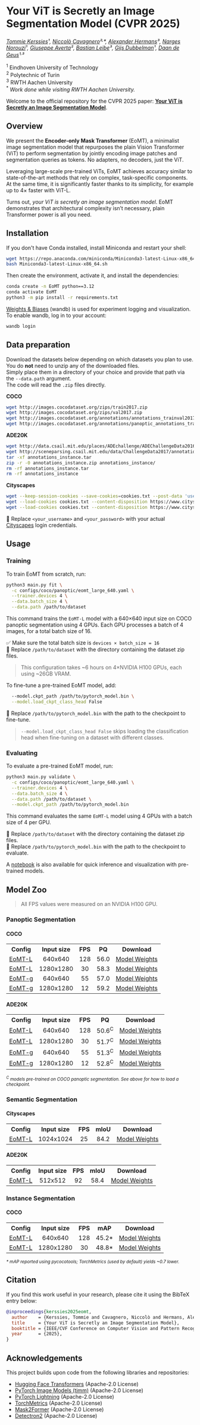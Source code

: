 # Your ViT is Secretly an Image Segmentation Model (CVPR 2025)

*[Tommie Kerssies](https://tommiekerssies.com)¹, [Niccolò Cavagnero](https://scholar.google.com/citations?user=Pr4XHRAAAAAJ)²<sup>,</sup>\*, [Alexander Hermans](https://scholar.google.de/citations?user=V0iMeYsAAAAJ)³, [Narges Norouzi](https://scholar.google.com/citations?user=q7sm490AAAAJ)¹, [Giuseppe Averta](https://www.giuseppeaverta.me/)², [Bastian Leibe](https://scholar.google.com/citations?user=ZcULDB0AAAAJ)³, [Gijs Dubbelman](https://scholar.google.nl/citations?user=wy57br8AAAAJ)¹, [Daan de Geus](https://ddegeus.github.io)¹<sup>,</sup>³*

<sup>1</sup> Eindhoven University of Technology  
<sup>2</sup> Polytechnic of Turin  
<sup>3</sup> RWTH Aachen University  
<sup>\*</sup> _Work done while visiting RWTH Aachen University._

Welcome to the official repository for the CVPR 2025 paper: [**Your ViT is Secretly an Image Segmentation Model**](https://arxiv.org/abs/2503.19108).

## Overview

We present the **Encoder-only Mask Transformer** (EoMT), a minimalist image segmentation model that repurposes the plain Vision Transformer (ViT) to perform segmentation by jointly encoding image patches and segmentation queries as tokens. No adapters, no decoders, just the ViT.

Leveraging large-scale pre-trained ViTs, EoMT achieves accuracy similar to state-of-the-art methods that rely on complex, task-specific components. At the same time, it is significantly faster thanks to its simplicity, for example up to 4× faster with ViT-L.  

Turns out, *your ViT is secretly an image segmentation model*. EoMT demonstrates that architectural complexity isn’t necessary, plain Transformer power is all you need.

## Installation

If you don't have Conda installed, install Miniconda and restart your shell:

```bash
wget https://repo.anaconda.com/miniconda/Miniconda3-latest-Linux-x86_64.sh
bash Miniconda3-latest-Linux-x86_64.sh
```

Then create the environment, activate it, and install the dependencies:

```bash
conda create -n EoMT python==3.12
conda activate EoMT
python3 -m pip install -r requirements.txt
```

[Weights & Biases](https://wandb.ai/) (wandb) is used for experiment logging and visualization. To enable wandb, log in to your account:

```bash
wandb login
```

## Data preparation

Download the datasets below depending on which datasets you plan to use.  
You do **not** need to unzip any of the downloaded files.  
Simply place them in a directory of your choice and provide that path via the `--data.path` argument.  
The code will read the `.zip` files directly.

**COCO**
```bash
wget http://images.cocodataset.org/zips/train2017.zip
wget http://images.cocodataset.org/zips/val2017.zip
wget http://images.cocodataset.org/annotations/annotations_trainval2017.zip
wget http://images.cocodataset.org/annotations/panoptic_annotations_trainval2017.zip
```

**ADE20K**
```bash
wget http://data.csail.mit.edu/places/ADEchallenge/ADEChallengeData2016.zip
wget http://sceneparsing.csail.mit.edu/data/ChallengeData2017/annotations_instance.tar
tar -xf annotations_instance.tar
zip -r -0 annotations_instance.zip annotations_instance/
rm -rf annotations_instance.tar
rm -rf annotations_instance
```

**Cityscapes**
```bash
wget --keep-session-cookies --save-cookies=cookies.txt --post-data 'username=<your_username>&password=<your_password>&submit=Login' https://www.cityscapes-dataset.com/login/
wget --load-cookies cookies.txt --content-disposition https://www.cityscapes-dataset.com/file-handling/?packageID=1
wget --load-cookies cookies.txt --content-disposition https://www.cityscapes-dataset.com/file-handling/?packageID=3
```

🔧 Replace `<your_username>` and `<your_password>` with your actual [Cityscapes](https://www.cityscapes-dataset.com/) login credentials.  

## Usage

### Training

To train EoMT from scratch, run:

```bash
python3 main.py fit \
  -c configs/coco/panoptic/eomt_large_640.yaml \
  --trainer.devices 4 \
  --data.batch_size 4 \
  --data.path /path/to/dataset
```

This command trains the `EoMT-L` model with a 640×640 input size on COCO panoptic segmentation using 4 GPUs. Each GPU processes a batch of 4 images, for a total batch size of 16.  

✅ Make sure the total batch size is `devices × batch_size = 16`  
🔧 Replace `/path/to/dataset` with the directory containing the dataset zip files.

> This configuration takes ~6 hours on 4×NVIDIA H100 GPUs, each using ~26GB VRAM.

To fine-tune a pre-trained EoMT model, add:

```bash
  --model.ckpt_path /path/to/pytorch_model.bin \
  --model.load_ckpt_class_head False
```

🔧 Replace `/path/to/pytorch_model.bin` with the path to the checkpoint to fine-tune.  
> `--model.load_ckpt_class_head False` skips loading the classification head when fine-tuning on a dataset with different classes. 

### Evaluating

To evaluate a pre-trained EoMT model, run:

```bash
python3 main.py validate \
  -c configs/coco/panoptic/eomt_large_640.yaml \
  --trainer.devices 4 \
  --data.batch_size 4 \
  --data.path /path/to/dataset \
  --model.ckpt_path /path/to/pytorch_model.bin
```

This command evaluates the same `EoMT-L` model using 4 GPUs with a batch size of 4 per GPU.

🔧 Replace `/path/to/dataset` with the directory containing the dataset zip files.  
🔧 Replace `/path/to/pytorch_model.bin` with the path to the checkpoint to evaluate.

A [notebook](inference.ipynb) is also available for quick inference and visualization with pre-trained models.

## Model Zoo

> All FPS values were measured on an NVIDIA H100 GPU.

### Panoptic Segmentation

#### COCO

<table><tbody>
<!-- START TABLE -->
<!-- TABLE HEADER -->
<th valign="bottom">Config</th>
<th valign="bottom">Input size</th>
<th valign="bottom">FPS</th>
<th valign="bottom">PQ</th>
<th valign="bottom">Download</th>
<!-- TABLE BODY -->
<!-- ROW: EoMT-L 640x640 -->
<tr><td align="left"><a href="configs/coco_panoptic_eomt_large_640.yaml">EoMT-L</a></td>
<td align="center">640x640</td>
<td align="center">128</td>
<td align="center">56.0</td>
<td align="center"><a href="https://huggingface.co/tue-mps/coco_panoptic_eomt_large_640/resolve/main/pytorch_model.bin">Model Weights</a></td>
</tr>
<!-- ROW: EoMT-L 1280x1280 -->
<tr><td align="left"><a href="configs/coco_panoptic_eomt_large_1280.yaml">EoMT-L</a></td>
<td align="center">1280x1280</td>
<td align="center">30</td>
<td align="center">58.3</td>
<td align="center"><a href="https://huggingface.co/tue-mps/coco_panoptic_eomt_large_1280/resolve/main/pytorch_model.bin">Model Weights</a></td>
</tr>
<!-- ROW: EoMT-g 640x640 -->
<tr><td align="left"><a href="configs/coco_panoptic_eomt_giant_640.yaml">EoMT-g</a></td>
<td align="center">640x640</td>
<td align="center">55</td>
<td align="center">57.0</td>
<td align="center"><a href="https://huggingface.co/tue-mps/coco_panoptic_eomt_giant_640/resolve/main/pytorch_model.bin">Model Weights</a></td>
</tr>
<!-- ROW: EoMT-g 1280x1280 -->
<tr><td align="left"><a href="configs/coco_panoptic_eomt_giant_1280.yaml">EoMT-g</a></td>
<td align="center">1280x1280</td>
<td align="center">12</td>
<td align="center">59.2</td>
<td align="center"><a href="https://huggingface.co/tue-mps/coco_panoptic_eomt_giant_1280/resolve/main/pytorch_model.bin">Model Weights</a></td>
</tr>
</tbody></table>

#### ADE20K

<table><tbody>
<!-- START TABLE -->
<!-- TABLE HEADER -->
<th valign="bottom">Config</th>
<th valign="bottom">Input size</th>
<th valign="bottom">FPS</th>
<th valign="bottom">PQ</th>
<th valign="bottom">Download</th>
<!-- TABLE BODY -->
<!-- ROW: EoMT-L 640x640 -->
<tr><td align="left"><a href="configs/ade20k_panoptic_eomt_large_640.yaml">EoMT-L</a></td>
<td align="center">640x640</td>
<td align="center">128</td>
<td align="center">50.6<sup>C</sup></td>
<td align="center"><a href="https://huggingface.co/tue-mps/ade20k_panoptic_eomt_large_640/resolve/main/pytorch_model.bin">Model Weights</a></td>
</tr>
<!-- ROW: EoMT-L 1280x1280 -->
<tr><td align="left"><a href="configs/ade20k_panoptic_eomt_large_1280.yaml">EoMT-L</a></td>
<td align="center">1280x1280</td>
<td align="center">30</td>
<td align="center">51.7<sup>C</sup></td>
<td align="center"><a href="https://huggingface.co/tue-mps/ade20k_panoptic_eomt_large_1280/resolve/main/pytorch_model.bin">Model Weights</a></td>
</tr>
<!-- ROW: EoMT-g 640x640 -->
<tr><td align="left"><a href="configs/ade20k_panoptic_eomt_giant_640.yaml">EoMT-g</a></td>
<td align="center">640x640</td>
<td align="center">55</td>
<td align="center">51.3<sup>C</sup></td>
<td align="center"><a href="https://huggingface.co/tue-mps/ade20k_panoptic_eomt_giant_640/resolve/main/pytorch_model.bin">Model Weights</a></td>
</tr>
<!-- ROW: EoMT-g 1280x1280 -->
<tr><td align="left"><a href="configs/ade20k_panoptic_eomt_giant_1280.yaml">EoMT-g</a></td>
<td align="center">1280x1280</td>
<td align="center">12</td>
<td align="center">52.8<sup>C</sup></td>
<td align="center"><a href="https://huggingface.co/tue-mps/ade20k_panoptic_eomt_giant_1280/resolve/main/pytorch_model.bin">Model Weights</a></td>
</tr>
</tbody></table>

*<sub><sup>C</sup> models pre-trained on COCO panoptic segmentation. See above for how to load a checkpoint.</sub>*

### Semantic Segmentation

#### Cityscapes

<table><tbody>
<!-- START TABLE -->
<!-- TABLE HEADER -->
<th valign="bottom">Config</th>
<th valign="bottom">Input size</th>
<th valign="bottom">FPS</th>
<th valign="bottom">mIoU</th>
<th valign="bottom">Download</th>
<!-- TABLE BODY -->
<!-- ROW: EoMT-L 1024x1024 -->
<tr><td align="left"><a href="configs/cityscapes_semantic_eomt_large_1024.yaml">EoMT-L</a></td>
<td align="center">1024x1024</td>
<td align="center">25</td>
<td align="center">84.2</td>
<td align="center"><a href="https://huggingface.co/tue-mps/cityscapes_semantic_eomt_large_1024/resolve/main/pytorch_model.bin">Model Weights</a></td>
</tr>
</tbody></table>

#### ADE20K

<table><tbody>
<!-- START TABLE -->
<!-- TABLE HEADER -->
<th valign="bottom">Config</th>
<th valign="bottom">Input size</th>
<th valign="bottom">FPS</th>
<th valign="bottom">mIoU</th>
<th valign="bottom">Download</th>
<!-- TABLE BODY -->
<!-- ROW: EoMT-L 512x512 -->
<tr><td align="left"><a href="configs/ade20k_semantic_eomt_large_512.yaml">EoMT-L</a></td>
<td align="center">512x512</td>
<td align="center">92</td>
<td align="center">58.4</td>
<td align="center"><a href="https://huggingface.co/tue-mps/ade20k_semantic_eomt_large_512/resolve/main/pytorch_model.bin">Model Weights</a></td>
</tr>
</tbody></table>

### Instance Segmentation

#### COCO

<table><tbody>
<!-- START TABLE -->
<!-- TABLE HEADER -->
<th valign="bottom">Config</th>
<th valign="bottom">Input size</th>
<th valign="bottom">FPS</th>
<th valign="bottom">mAP</th>
<th valign="bottom">Download</th>
<!-- TABLE BODY -->
<!-- ROW: EoMT-L 640x640 -->
<tr><td align="left"><a href="configs/coco_instance_eomt_large_640.yaml">EoMT-L</a></td>
<td align="center">640x640</td>
<td align="center">128</td>
<td align="center">45.2*</td>
<td align="center"><a href="https://huggingface.co/tue-mps/coco_instance_eomt_large_640/resolve/main/pytorch_model.bin">Model Weights</a></td>
</tr>
<!-- ROW: EoMT-L 1280x1280 -->
<tr><td align="left"><a href="configs/coco_instance_eomt_large_1280.yaml">EoMT-L</a></td>
<td align="center">1280x1280</td>
<td align="center">30</td>
<td align="center">48.8*</td>
<td align="center"><a href="https://huggingface.co/tue-mps/coco_instance_eomt_large_1280/resolve/main/pytorch_model.bin">Model Weights</a></td>
</tr>
</tbody></table>

*<sub>\* mAP reported using pycocotools; TorchMetrics (used by default) yields ~0.7 lower.</sub>*

## Citation
If you find this work useful in your research, please cite it using the BibTeX entry below:

```BibTeX
@inproceedings{kerssies2025eomt,
  author    = {Kerssies, Tommie and Cavagnero, Niccolò and Hermans, Alexander and Norouzi, Narges and Averta, Giuseppe and Leibe, Bastian and Dubbelman, Gijs and de Geus, Daan},
  title     = {Your ViT is Secretly an Image Segmentation Model},
  booktitle = {IEEE/CVF Conference on Computer Vision and Pattern Recognition (CVPR)},
  year      = {2025},
}
```

## Acknowledgements

This project builds upon code from the following libraries and repositories:

- [Hugging Face Transformers](https://github.com/huggingface/transformers) (Apache-2.0 License)  
- [PyTorch Image Models (timm)](https://github.com/huggingface/pytorch-image-models) (Apache-2.0 License)  
- [PyTorch Lightning](https://github.com/Lightning-AI/pytorch-lightning) (Apache-2.0 License)  
- [TorchMetrics](https://github.com/Lightning-AI/torchmetrics) (Apache-2.0 License)  
- [Mask2Former](https://github.com/facebookresearch/Mask2Former) (Apache-2.0 License)
- [Detectron2](https://github.com/facebookresearch/detectron2) (Apache-2.0 License)